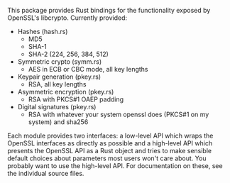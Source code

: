 This package provides Rust bindings for the functionality exposed by OpenSSL's
libcrypto. Currently provided:

* Hashes (hash.rs)
  * MD5
  * SHA-1
  * SHA-2 (224, 256, 384, 512)
* Symmetric crypto (symm.rs)
  * AES in ECB or CBC mode, all key lengths
* Keypair generation (pkey.rs)
  * RSA, all key lengths
* Asymmetric encryption (pkey.rs)
  * RSA with PKCS#1 OAEP padding
* Digital signatures (pkey.rs)
  * RSA with whatever your system openssl does (PKCS#1 on my system) and sha256

Each module provides two interfaces: a low-level API which wraps the OpenSSL
interfaces as directly as possible and a high-level API which presents the
OpenSSL API as a Rust object and tries to make sensible default choices about
parameters most users won't care about. You probably want to use the high-level
API. For documentation on these, see the individual source files.
